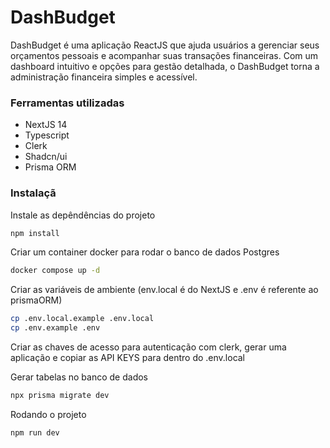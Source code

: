 # DashBudget

DashBudget é uma aplicação ReactJS que ajuda usuários a gerenciar seus orçamentos pessoais e acompanhar suas transações financeiras. Com um dashboard intuitivo e opções para gestão detalhada, o DashBudget torna a administração financeira simples e acessível.

### Ferramentas utilizadas
- NextJS 14
- Typescript
- Clerk
- Shadcn/ui
- Prisma ORM

### Instalaçã
Instale as depêndências do projeto
```bash
npm install
```

Criar um container docker para rodar o banco de dados Postgres
```bash
docker compose up -d
```

Criar as variáveis de ambiente (env.local é do NextJS e .env é referente ao prismaORM)
```bash
cp .env.local.example .env.local
cp .env.example .env
```

Criar as chaves de acesso para autenticação com clerk, gerar uma aplicação e copiar as API KEYS para dentro do .env.local

Gerar tabelas no banco de dados
```bash
npx prisma migrate dev
```

Rodando o projeto
```bash
npm run dev
```


<!-- 
### Documentações relevantes
https://clerk.com/docs/quickstarts/nextjs
https://clerk.com/docs/components/user/user-button
https://clerk.com/docs/references/nextjs/current-user
https://clerk.com/docs/guides/custom-redirects#fallback-redirect

https://ui.shadcn.com/docs
https://ui.shadcn.com/docs/components/combobox#responsive
https://github.com/shadcn-ui/ui/blob/main/apps/www/hooks/use-media-query.tsx


https://tailwindcss.com/docs/container

https://www.prisma.io/nextjs
https://www.prisma.io/docs/orm/more/help-and-troubleshooting/help-articles/nextjs-prisma-client-dev-practices
-->